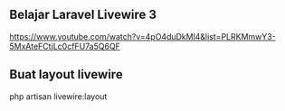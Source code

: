 ## Belajar Laravel Livewire 3 

https://www.youtube.com/watch?v=4pO4duDkMl4&list=PLRKMmwY3-5MxAteFCtjLc0cfFU7a5Q6QF


## Buat layout livewire
php artisan livewire:layout
